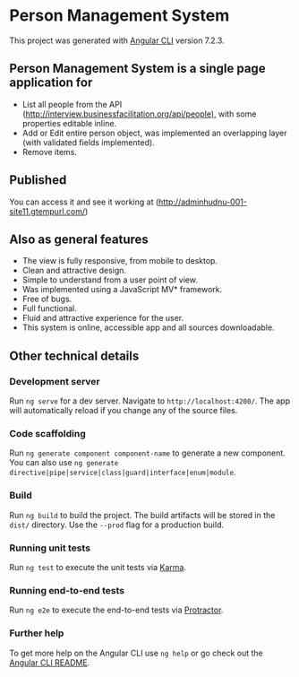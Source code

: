
# Person Management System

This project was generated with [Angular CLI](https://github.com/angular/angular-cli) version 7.2.3.

## Person Management System is a single page application for

- List all people from the API (<http://interview.businessfacilitation.org/api/people),> with some properties editable inline.
- Add or Edit entire person object, was implemented an overlapping layer (with validated fields implemented).
- Remove items.

## Published

You can access it and see it working at (<http://adminhudnu-001-site11.gtempurl.com/>)

## Also as general features

- The view is fully responsive, from mobile to desktop.
- Clean and attractive design.
- Simple to understand from a user point of view.
- Was implemented using a JavaScript MV* framework.
- Free of bugs.
- Full functional.
- Fluid and attractive experience for the user.
- This system is online, accessible app and all sources downloadable.

## Other technical details

### Development server

Run `ng serve` for a dev server. Navigate to `http://localhost:4200/`. The app will automatically reload if you change any of the source files.

### Code scaffolding

Run `ng generate component component-name` to generate a new component. You can also use `ng generate directive|pipe|service|class|guard|interface|enum|module`.

### Build

Run `ng build` to build the project. The build artifacts will be stored in the `dist/` directory. Use the `--prod` flag for a production build.

### Running unit tests

Run `ng test` to execute the unit tests via [Karma](https://karma-runner.github.io).

### Running end-to-end tests

Run `ng e2e` to execute the end-to-end tests via [Protractor](http://www.protractortest.org/).

### Further help

To get more help on the Angular CLI use `ng help` or go check out the [Angular CLI README](https://github.com/angular/angular-cli/blob/master/README.md).

